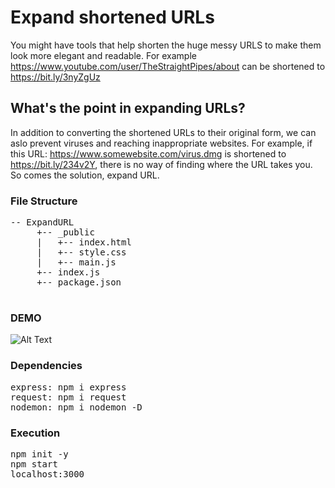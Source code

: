 # Expand shortened URLs

You might have tools that help shorten the huge messy URLS to make them look more elegant and readable. For example https://www.youtube.com/user/TheStraightPipes/about can be shortened to https://bit.ly/3nyZgUz

## What's the point in expanding URLs?

In addition to converting the shortened URLs to their original form, we can aslo prevent viruses and reaching inappropriate websites. For example, if this URL: https://www.somewebsite.com/virus.dmg is shortened to https://bit.ly/234v2Y, there is no way of finding where the URL takes you. So comes the solution, expand URL.

### File Structure

<pre>
-- ExpandURL
     +-- _public
     |   +-- index.html
     |   +-- style.css
     |   +-- main.js
     +-- index.js
     +-- package.json

</pre>

### DEMO

![Alt Text](https://s8.gifyu.com/images/expandUrl.gif)

### Dependencies

<pre>
express: npm i express
request: npm i request
nodemon: npm i nodemon -D
</pre>

### Execution

<pre>
npm init -y
npm start
localhost:3000
</pre>
